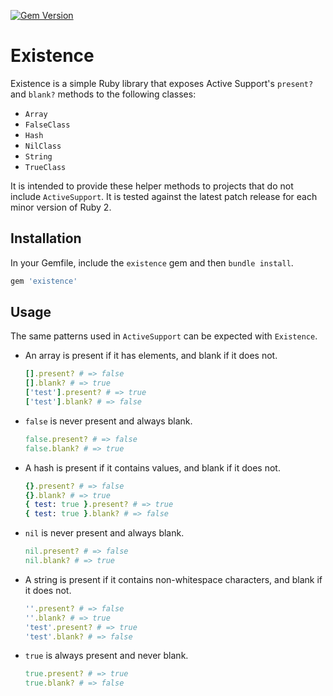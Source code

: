 [![Gem Version](https://badge.fury.io/rb/existence.svg)](https://badge.fury.io/rb/existence)

# Existence
Existence is a simple Ruby library that exposes Active Support's `present?` and `blank?` methods to the following
classes:
- `Array`
- `FalseClass`
- `Hash`
- `NilClass`
- `String`
- `TrueClass`

It is intended to provide these helper methods to projects that do not include `ActiveSupport`. It is tested against
the latest patch release for each minor version of Ruby 2.

## Installation
In your Gemfile, include the `existence` gem and then `bundle install`.

```ruby
gem 'existence'
```

## Usage
The same patterns used in `ActiveSupport` can be expected with `Existence`.

- An array is present if it has elements, and blank if it does not.
  ```ruby
  [].present? # => false
  [].blank? # => true
  ['test'].present? # => true
  ['test'].blank? # => false
  ```

- `false` is never present and always blank.
  ```ruby
  false.present? # => false
  false.blank? # => true
  ```

- A hash is present if it contains values, and blank if it does not.
  ```ruby
  {}.present? # => false
  {}.blank? # => true
  { test: true }.present? # => true
  { test: true }.blank? # => false
  ```

- `nil` is never present and always blank.
  ```ruby
  nil.present? # => false
  nil.blank? # => true
  ```

- A string is present if it contains non-whitespace characters, and blank if it does not.
  ```ruby
  ''.present? # => false
  ''.blank? # => true
  'test'.present? # => true
  'test'.blank? # => false
  ```

- `true` is always present and never blank.
  ```ruby
  true.present? # => true
  true.blank? # => false
  ```
